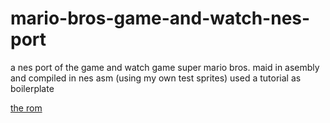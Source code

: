 # mario-bros-game-and-watch-nes-port
a nes port of the game and watch game super mario bros. maid in asembly and compiled in nes asm (using my own test sprites) used a tutorial as boilerplate

[the rom](/exercise.nes)
